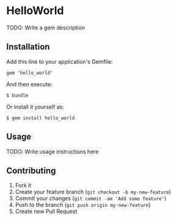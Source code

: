 # HelloWorld

TODO: Write a gem description

## Installation

Add this line to your application's Gemfile:

    gem 'hello_world'

And then execute:

    $ bundle

Or install it yourself as:

    $ gem install hello_world

## Usage

TODO: Write usage instructions here

## Contributing

1. Fork it
2. Create your feature branch (`git checkout -b my-new-feature`)
3. Commit your changes (`git commit -am 'Add some feature'`)
4. Push to the branch (`git push origin my-new-feature`)
5. Create new Pull Request
